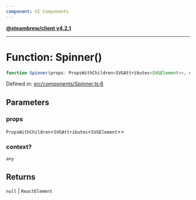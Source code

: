 ```yaml
---
component: UI Components
---
```


[**@steambrew/client v4.2.1**](../README.md)

***

# Function: Spinner()

```ts
function Spinner(props: PropsWithChildren<SVGAttributes<SVGElement>>, context?: any): null | ReactElement
```

Defined in: [src/components/Spinner.ts:6](https://github.com/shdwmtr/plugutil/blob/b52230e3bd417b9353d983856323dee8a90c4f70/client/src/components/Spinner.ts#L6)

## Parameters

### props

`PropsWithChildren`\<`SVGAttributes`\<`SVGElement`\>\>

### context?

`any`

## Returns

`null` \| `ReactElement`
